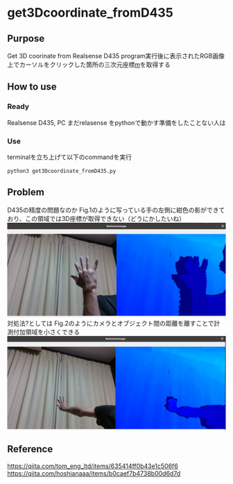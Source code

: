 # get3Dcoordinate_fromD435
## Purpose  
Get 3D coorinate from Realsense D435
program実行後に表示されたRGB画像上でカーソルをクリックした箇所の三次元座標[m](D435を原点)を取得する
## How to use  
### Ready  
Realsense D435, PC
まだrelasense をpythonで動かす準備をしたことない人は  
### Use  
terminalを立ち上げて以下のcommandを実行
```
python3 get3Dcoordinate_fromD435.py
```
## Problem  
D435の精度の問題なのか Fig.1のように写っている手の左側に紺色の影ができており、この領域では3D座標が取得できない（どうにかしたいね）  
![alt text](https://github.com/yoshi0815/get3Dcoordinate_fromD435/blob/main/errorBig.png "Title Text1")
対処法?としては Fig.2のようにカメラとオブジェクト間の距離を離すことで計測付加領域を小さくできる  
![alt text](https://github.com/yoshi0815/get3Dcoordinate_fromD435/blob/main/errorSmall.png "Logo Title Text2")
## Reference  
https://qiita.com/tom_eng_ltd/items/635414ff0b43e1c506f6  
https://qiita.com/hoshianaaa/items/b0caef7b4738b00d6d7d  
